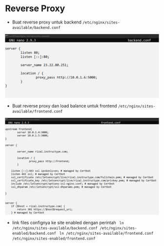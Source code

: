 # Reverse Proxy

- Buat reverse proxy untuk backend `/etc/nginx/sites-available/backend.conf`

![text](assets/01.PNG)

- Buat reverse proxy dan load balance untuk frontend `/etc/nginx/sites-available/frontend.conf`

![text](assets/01-1.PNG)

- link files confignya ke site enabled dengan perintah 
` ln /etc/nginx/sites-available/backend.conf /etc/nginx/sites-enabled/backend.conf`
` ln /etc/nginx/sites-available/frontend.conf /etc/nginx/sites-enabled/frontend.conf`
